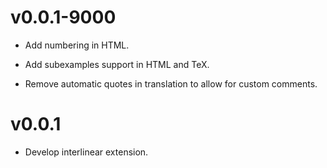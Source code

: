 # v0.0.1-9000

- Add numbering in HTML. 

- Add subexamples support in HTML and TeX.

- Remove automatic quotes in translation to allow for custom comments.

# v0.0.1

- Develop interlinear extension.